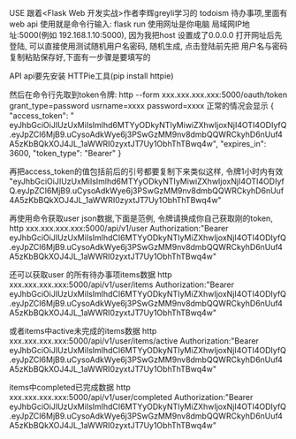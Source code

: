 USE
跟着<Flask Web 开发实战>作者李辉greyli学习的 todoism 待办事项,里面有web api
使用就是命令行输入:  flask run
使用网址是你电脑 局域网IP地址:5000(例如 192.168.1.10:5000), 因为我把host 设置成了0.0.0.0
打开网址后先登陆, 可以直接使用测试随机用户名密码, 随机生成, 点击登陆前先把 用户名与密码复制粘贴保存好,下面有一步骤是要填写的

API
api要先安装 HTTPie工具(pip install httpie)

然后在命令行先取到token令牌: http --form xxx.xxx.xxx.xxx:5000/oauth/token grant_type=password usrname=xxxx password=xxxx
正常的情况会显示 
{
    "access_token": " eyJhbGciOiJIUzUxMiIsImlhd6MTYyODkyNTIyMiwiZXhwIjoxNjI4OTI4ODIyfQ.eyJpZCI6MjB9.uCysoAdkWye6j3PSwGzMM9nv8dmbQQWRCkyhD6nUuf4A5zKbBQkXOJ4JL_1aWWRI0zyxtJT7Uy1ObhThTBwq4w",
    "expires_in": 3600,
    "token_type": "Bearer"
}

再把access_token的值包括前后的引号都要复制下来类似这样, 令牌1小时内有效   "eyJhbGciOiJIUzUxMiIsImlhd6MTYyODkyNTIyMiwiZXhwIjoxNjI4OTI4ODIyfQ.eyJpZCI6MjB9.uCysoAdkWye6j3PSwGzMM9nv8dmbQQWRCkyhD6nUuf4A5zKbBQkXOJ4JL_1aWWRI0zyxtJT7Uy1ObhThTBwq4w"

再使用命令获取user json数据,下面是范例, 令牌请换成你自己获取刚的token,  
http xxx.xxx.xxx.xxx:5000/api/v1/user  Authorization:"Bearer eyJhbGciOiJIUzUxMiIsImlhdCI6MTYyODkyNTIyMiZXhwIjoxNjI4OTI4ODIyfQ.eyJpZCI6MjB9.uCysoAdkWye6j3PSwGzMM9nv8dmbQQWRCkyhD6nUuf4A5zKbBQkXOJ4JL_1aWWRI0zyxtJT7Uy1ObhThTBwq4w"

还可以获取user 的所有待办事项items数据
http xxx.xxx.xxx.xxx:5000/api/v1/user/items  Authorization:"Bearer eyJhbGciOiJIUzUxMiIsImlhdCI6MTYyODkyNTIyMiZXhwIjoxNjI4OTI4ODIyfQ.eyJpZCI6MjB9.uCysoAdkWye6j3PSwGzMM9nv8dmbQQWRCkyhD6nUuf4A5zKbBQkXOJ4JL_1aWWRI0zyxtJT7Uy1ObhThTBwq4w"

或者items中active未完成的items数据
http xxx.xxx.xxx.xxx:5000/api/v1/user/items/active  Authorization:"Bearer eyJhbGciOiJIUzUxMiIsImlhdCI6MTYyODkyNTIyMiZXhwIjoxNjI4OTI4ODIyfQ.eyJpZCI6MjB9.uCysoAdkWye6j3PSwGzMM9nv8dmbQQWRCkyhD6nUuf4A5zKbBQkXOJ4JL_1aWWRI0zyxtJT7Uy1ObhThTBwq4w"

items中completed已完成数据
http xxx.xxx.xxx.xxx:5000/api/v1/user/completed  Authorization:"Bearer eyJhbGciOiJIUzUxMiIsImlhdCI6MTYyODkyNTIyMiZXhwIjoxNjI4OTI4ODIyfQ.eyJpZCI6MjB9.uCysoAdkWye6j3PSwGzMM9nv8dmbQQWRCkyhD6nUuf4A5zKbBQkXOJ4JL_1aWWRI0zyxtJT7Uy1ObhThTBwq4w"
